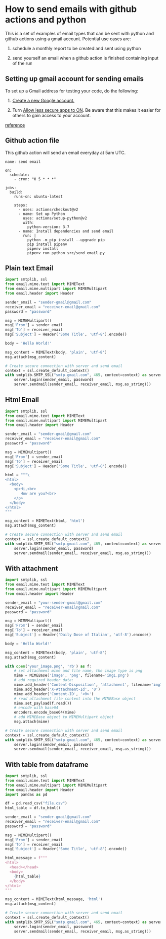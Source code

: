 # How to send emails with github actions and python

This is a set of examples of email types that can be sent with python and github actions using a gmail account. Potential use cases are:

1) schedule a monthly report to be created and sent using python

2) send yourself an email when a github action is finished containing input of the run



## Setting up gmail account for sending emails

To set up a Gmail address for testing your code, do the following:

1) [Create a new Google account.](https://accounts.google.com/signup)

2) Turn [Allow less secure apps to ON](https://myaccount.google.com/lesssecureapps). Be aware that this makes it easier for others to gain access to your account.



[reference](https://realpython.com/python-send-email/#option-1-setting-up-a-gmail-account-for-development)


## Github action file

This github action will send an email everyday at 5am UTC.

```
name: send email

on:
  schedule:
    - cron: "0 5 * * *"

jobs:
  build:
    runs-on: ubuntu-latest

    steps:
      - uses: actions/checkout@v2
      - name: Set up Python
        uses: actions/setup-python@v2
        with:
          python-version: 3.7
      - name: Install dependencies and send email
        run: |
          python -m pip install --upgrade pip
          pip install pipenv 
          pipenv install
          pipenv run python src/send_email.py
```


## Plain text Email

```python
import smtplib, ssl
from email.mime.text import MIMEText
from email.mime.multipart import MIMEMultipart
from email.header import Header

sender_email = "sender-gmail@gmail.com"
receiver_email = "receiver-email@gmail.com"
password = "password"

msg = MIMEMultipart()
msg['From'] = sender_email
msg['To'] = receiver_email
msg['Subject'] = Header('Some Title', 'utf-8').encode()

body = 'Hello World!'

msg_content = MIMEText(body, 'plain', 'utf-8')
msg.attach(msg_content)

# Create secure connection with server and send email
context = ssl.create_default_context()
with smtplib.SMTP_SSL("smtp.gmail.com", 465, context=context) as server:
    server.login(sender_email, password)
    server.sendmail(sender_email, receiver_email, msg.as_string())
```

## Html Email

```python
import smtplib, ssl
from email.mime.text import MIMEText
from email.mime.multipart import MIMEMultipart
from email.header import Header

sender_email = "sender-gmail@gmail.com"
receiver_email = "receiver-email@gmail.com"
password = "password"

msg = MIMEMultipart()
msg['From'] = sender_email
msg['To'] = receiver_email
msg['Subject'] = Header('Some Title', 'utf-8').encode()

html = """\
<html>
  <body>
    <p>Hi,<br>
       How are you?<br>
    </p>
  </body>
</html>
"""

msg_content = MIMEText(html, 'html')
msg.attach(msg_content)

# Create secure connection with server and send email
context = ssl.create_default_context()
with smtplib.SMTP_SSL("smtp.gmail.com", 465, context=context) as server:
    server.login(sender_email, password)
    server.sendmail(sender_email, receiver_email, msg.as_string())
```

## With attachment

```python
import smtplib, ssl
from email.mime.text import MIMEText
from email.mime.multipart import MIMEMultipart
from email.header import Header

sender_email = "your-sender-gmail@gmail.com"
receiver_email = "receiver-email@gmail.com"
password = "password"

msg = MIMEMultipart()
msg['From'] = sender_email
msg['To'] = receiver_email
msg['Subject'] = Header('Daily Dose of Italian', 'utf-8').encode()

body = 'Hello World!'

msg_content = MIMEText(body, 'plain', 'utf-8')
msg.attach(msg_content)

with open('your_image.png', 'rb') as f:
    # set attachment mime and file name, the image type is png
    mime = MIMEBase('image', 'png', filename='img1.png')
    # add required header data:
    mime.add_header('Content-Disposition', 'attachment', filename='img1.png')
    mime.add_header('X-Attachment-Id', '0')
    mime.add_header('Content-ID', '<0>')
    # read attachment file content into the MIMEBase object
    mime.set_payload(f.read())
    # encode with base64
    encoders.encode_base64(mime)
    # add MIMEBase object to MIMEMultipart object
    msg.attach(mime)

# Create secure connection with server and send email
context = ssl.create_default_context()
with smtplib.SMTP_SSL("smtp.gmail.com", 465, context=context) as server:
    server.login(sender_email, password)
    server.sendmail(sender_email, receiver_email, msg.as_string())
```


## With table from dataframe

```python
import smtplib, ssl
from email.mime.text import MIMEText
from email.mime.multipart import MIMEMultipart
from email.header import Header
import pandas as pd

df = pd.read_csv("file.csv")
html_table = df.to_html()

sender_email = "sender-gmail@gmail.com"
receiver_email = "receiver-email@gmail.com"
password = "password"

msg = MIMEMultipart()
msg['From'] = sender_email
msg['To'] = receiver_email
msg['Subject'] = Header('Some Title', 'utf-8').encode()

html_message = f"""
<html>
  <head></head>
  <body>
    {html_table}
  </body>
</html>
"""

msg_content = MIMEText(html_message, 'html')
msg.attach(msg_content)

# Create secure connection with server and send email
context = ssl.create_default_context()
with smtplib.SMTP_SSL("smtp.gmail.com", 465, context=context) as server:
    server.login(sender_email, password)
    server.sendmail(sender_email, receiver_email, msg.as_string())
```

